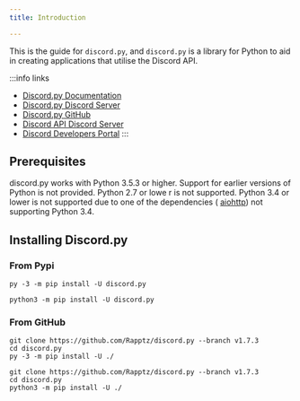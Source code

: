 ```yaml
---
title: Introduction

---
```


This is the guide for `discord.py`, 
and `discord.py` is a library for Python to aid in creating applications that utilise the Discord API.

:::info links
- [Discord.py Documentation](https://discordpy.readthedocs.io/en/stable/index.html)
- [Discord.py Discord Server](https://discord.gg/r3sSKJJ)
- [Discord.py GitHub](https://github.com/Rapptz/discord.py)
- [Discord API Discord Server](https://discord.gg/discord-api)
- [Discord Developers Portal](https://discord.com/developers/applications)
:::

## Prerequisites
discord.py works with Python 3.5.3 or higher. Support for earlier versions of Python is not provided. Python 2.7 or lowe
r is not supported. Python 3.4 or lower is not supported due to one of the dependencies (
[aiohttp](https://docs.aiohttp.org/en/stable/index.html)) not supporting Python 3.4.

## Installing Discord.py
### From Pypi
<CodeGroup>
  <CodeGroupItem title="Windows">

```shell
py -3 -m pip install -U discord.py
```

  </CodeGroupItem>

  <CodeGroupItem title="Linux/macOS">

```shell
python3 -m pip install -U discord.py
```

  </CodeGroupItem>
</CodeGroup>

### From GitHub
<CodeGroup>
  <CodeGroupItem title="Windows">

```shell
git clone https://github.com/Rapptz/discord.py --branch v1.7.3
cd discord.py
py -3 -m pip install -U ./
```

  </CodeGroupItem>

  <CodeGroupItem title="Linux/macOS">

```shell
git clone https://github.com/Rapptz/discord.py --branch v1.7.3
cd discord.py
python3 -m pip install -U ./
```

  </CodeGroupItem>
</CodeGroup>


